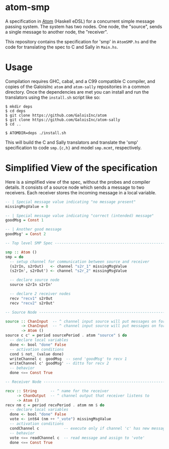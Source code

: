 # atom-smp

A specification in [Atom](https://github.com/tomahawkins/atom) (Haskell eDSL) for a
concurrent simple message passing system. The system has two nodes. One node,
the "source", sends a single message to another node, the "receiver".

This repository contains the specification for 'smp' in `AtomSMP.hs` and the
code for translating the spec to C and Sally in `Main.hs`.


# Usage

Compilation requires GHC, cabal, and a C99 compatible C compiler, and copies
of the GaloisInc `atom` and `atom-sally` repositories in a common directory.
Once the dependencies are met you can install and run the translators using
the `install.sh` script like so:

```
$ mkdir deps
$ cd deps
$ git clone https://github.com/GaloisInc/atom
$ git clone https://github.com/GaloisInc/atom-sally
$ cd ..

$ ATOMDIR=deps ./install.sh
```

This will build the C and Sally translators and translate the 'smp'
specification to code `smp.{c,h}` and model `smp.mcmt`, respectively.


# Simplified View of the specification

Here is a simplified view of the spec, without the probes and compiler
details. It consists of a source node which sends a message to two receivers.
Each receiver stores the incoming message in a local variable.

```haskell
-- | Special message value indicating "no message present"
missingMsgValue = 0

-- | Special message value indicating "correct (intended) message"
goodMsg = Const 1

-- | Another good message
goodMsg' = Const 2

-- Top level SMP Spec ---------------------------------------------------

smp :: Atom ()
smp = do
  -- setup channel for communication between source and receiver
  (s2rIn, s2rOut)   <- channel "s2r_1" missingMsgValue
  (s2rIn', s2rOut') <- channel "s2r_2" missingMsgValue

  -- declare source node
  source s2rIn s2rIn'

  -- declare 2 receiver nodes
  recv "recv1" s2rOut
  recv "recv2" s2rOut'

-- Source Node ---------------------------------------------------------

source :: ChanInput  -- ^ channel input source will put messages on for recv 1
       -> ChanInput  -- ^ channel input source will put messages on for recv 1
       -> Atom ()
source c c' = period sourcePeriod . atom "source" $ do
  -- declare local variables
  done <- bool "done" False
  -- activation conditions
  cond $ not_ (value done)
  writeChannel c  goodMsg  -- send 'goodMsg' to recv 1
  writeChannel c' goodMsg' -- ditto for recv 2
  -- behavior
  done <== Const True

-- Receiver Node ------------------------------------------------------

recv :: String      -- ^ name for the receiver
     -> ChanOutput  -- ^ channel output that receiver listens to
     -> Atom ()
recv nm c = period recvPeriod . atom nm $ do
  -- declare local variables
  done <- bool "done" False
  vote <- int64 (nm ++ "_vote") missingMsgValue
  -- activation conditions
  condChannel c           -- execute only if channel 'c' has new message
  -- behavior
  vote <== readChannel c  -- read message and assign to 'vote'
  done <== Const True
```
